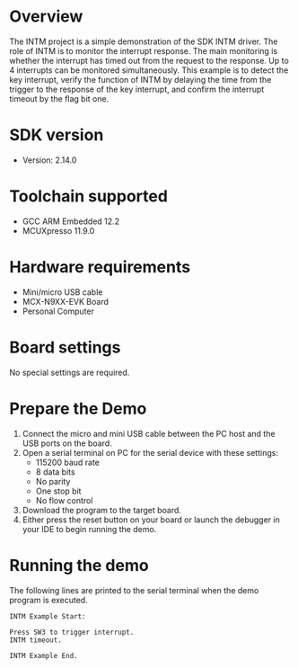 Overview
========

The INTM project is a simple demonstration of the SDK INTM driver.
The role of INTM is to monitor the interrupt response. The main monitoring is whether the interrupt has timed out from 
the request to the response. Up to 4 interrupts can be monitored simultaneously.
This example is to detect the key interrupt, verify the function of INTM by delaying the time from the trigger to 
the response of the key interrupt, and confirm the interrupt timeout by the flag bit one.

SDK version
===========
- Version: 2.14.0

Toolchain supported
===================
- GCC ARM Embedded  12.2
- MCUXpresso  11.9.0

Hardware requirements
=====================
- Mini/micro USB cable
- MCX-N9XX-EVK Board
- Personal Computer

Board settings
==============
No special settings are required.

Prepare the Demo
================
1. Connect the micro and mini USB cable between the PC host and the USB ports on the board.
2. Open a serial terminal on PC for the serial device with these settings:
    - 115200 baud rate
    - 8 data bits
    - No parity
    - One stop bit
    - No flow control
3. Download the program to the target board.
4. Either press the reset button on your board or launch the debugger in your IDE to begin running
   the demo.

Running the demo
================
The following lines are printed to the serial terminal when the demo program is executed.
~~~~~~~~~~~~~~~~~~~~~~~~~~~~~~~~~~~~~~~~
INTM Example Start:

Press SW3 to trigger interrupt. 
INTM timeout. 

INTM Example End.
~~~~~~~~~~~~~~~~~~~~~~~~~~~~~~~~~~~~~~~~

